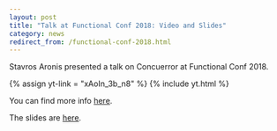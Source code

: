 ```yaml
---
layout: post
title: "Talk at Functional Conf 2018: Video and Slides"
category: news
redirect_from: /functional-conf-2018.html
---
```


Stavros Aronis presented a talk on Concuerror at Functional Conf 2018.

{% assign yt-link = "xAoIn_3b_n8" %}
{% include yt.html %}

You can find more info [here](https://confengine.com/functional-conf-2018/proposal/8528/conquering-race-conditions-in-erlang-programs-with-concuerror).

The slides are [here](https://drive.google.com/file/d/11dhg9lG2v1cHpDrgLPcUlVvna39qHVFG/preview?feature=oembed).
